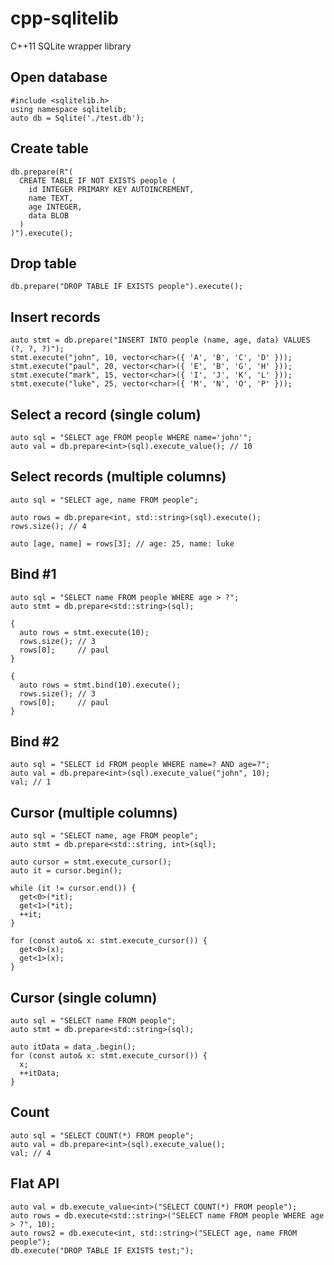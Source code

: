 cpp-sqlitelib
=============

C++11 SQLite wrapper library

## Open database

    #include <sqlitelib.h>
    using namespace sqlitelib;
    auto db = Sqlite('./test.db');

## Create table

    db.prepare(R"(
      CREATE TABLE IF NOT EXISTS people (
        id INTEGER PRIMARY KEY AUTOINCREMENT,
        name TEXT,
        age INTEGER,
        data BLOB
      )
    )").execute();

## Drop table

    db.prepare("DROP TABLE IF EXISTS people").execute();

## Insert records

    auto stmt = db.prepare("INSERT INTO people (name, age, data) VALUES (?, ?, ?)");
    stmt.execute("john", 10, vector<char>({ 'A', 'B', 'C', 'D' }));
    stmt.execute("paul", 20, vector<char>({ 'E', 'B', 'G', 'H' }));
    stmt.execute("mark", 15, vector<char>({ 'I', 'J', 'K', 'L' }));
    stmt.execute("luke", 25, vector<char>({ 'M', 'N', 'O', 'P' }));

## Select a record (single colum)

    auto sql = "SELECT age FROM people WHERE name='john'";
    auto val = db.prepare<int>(sql).execute_value(); // 10

## Select records (multiple columns)

    auto sql = "SELECT age, name FROM people";

    auto rows = db.prepare<int, std::string>(sql).execute();
    rows.size(); // 4

    auto [age, name] = rows[3]; // age: 25, name: luke

## Bind #1

    auto sql = "SELECT name FROM people WHERE age > ?";
    auto stmt = db.prepare<std::string>(sql);

    {
      auto rows = stmt.execute(10);
      rows.size(); // 3
      rows[0];     // paul
    }

    {
      auto rows = stmt.bind(10).execute();
      rows.size(); // 3
      rows[0];     // paul
    }

## Bind #2

    auto sql = "SELECT id FROM people WHERE name=? AND age=?";
    auto val = db.prepare<int>(sql).execute_value("john", 10);
    val; // 1

## Cursor (multiple columns)

    auto sql = "SELECT name, age FROM people";
    auto stmt = db.prepare<std::string, int>(sql);

    auto cursor = stmt.execute_cursor();
    auto it = cursor.begin();

    while (it != cursor.end()) {
      get<0>(*it);
      get<1>(*it);
      ++it;
    }

    for (const auto& x: stmt.execute_cursor()) {
      get<0>(x);
      get<1>(x);
    }

## Cursor (single column)

    auto sql = "SELECT name FROM people";
    auto stmt = db.prepare<std::string>(sql);

    auto itData = data_.begin();
    for (const auto& x: stmt.execute_cursor()) {
      x;
      ++itData;
    }

## Count

    auto sql = "SELECT COUNT(*) FROM people";
    auto val = db.prepare<int>(sql).execute_value();
    val; // 4

## Flat API

    auto val = db.execute_value<int>("SELECT COUNT(*) FROM people");
    auto rows = db.execute<std::string>("SELECT name FROM people WHERE age > ?", 10);
    auto rows2 = db.execute<int, std::string>("SELECT age, name FROM people");
    db.execute("DROP TABLE IF EXISTS test;");
